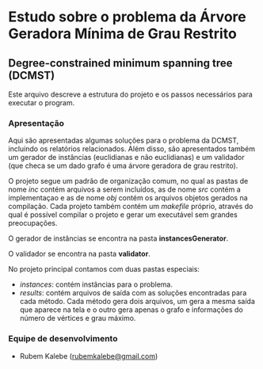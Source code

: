 # Estudo sobre o problema da Árvore Geradora Mínima de Grau Restrito #
## Degree-constrained minimum spanning tree (DCMST) ##

Este arquivo descreve a estrutura do projeto e os passos necessários para executar o program.

### Apresentação ###

Aqui são apresentadas algumas soluções para o problema da DCMST, incluindo os relatórios relacionados. Além disso, são apresentados também um gerador de instâncias (euclidianas e não euclidianas) e um validador (que checa se um dado grafo é uma árvore geradora de grau restrito).

O projeto segue um padrão de organização comum, no qual as pastas de nome *inc* contém arquivos a serem incluídos, as de nome *src* contém a implementaçao e as de nome *obj* contém os arquivos objetos gerados na compilação. Cada projeto também contém um *makefile* próprio, através do qual é possível compilar o projeto e gerar um executável sem grandes preocupações.

O gerador de instâncias se encontra na pasta **instancesGenerator**.

O validador se encontra na pasta **validator**.

No projeto principal contamos com duas pastas especiais:

* *instances*: contém instâncias para o problema.
* *results*: contém arquivos de saída com as soluções encontradas para cada método. Cada método gera dois arquivos, um gera a mesma saída que aparece na tela e o outro gera apenas o grafo e informações do número de vértices e grau máximo.

### Equipe de desenvolvimento ###

* Rubem Kalebe (rubemkalebe@gmail.com)
